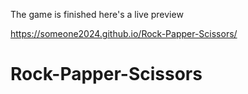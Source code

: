 The game is finished here's a live preview

https://someone2024.github.io/Rock-Papper-Scissors/

# Rock-Papper-Scissors
